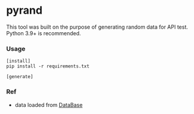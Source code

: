 # pyrand
This tool was built on the purpose of generating random data for API test. Python 3.9+ is recommended.
### Usage
```
[install]
pip install -r requirements.txt

[generate]
```
### Ref
- data loaded from [DataBase](https://github.com/navchandar/Python-Random-Name-Generator)